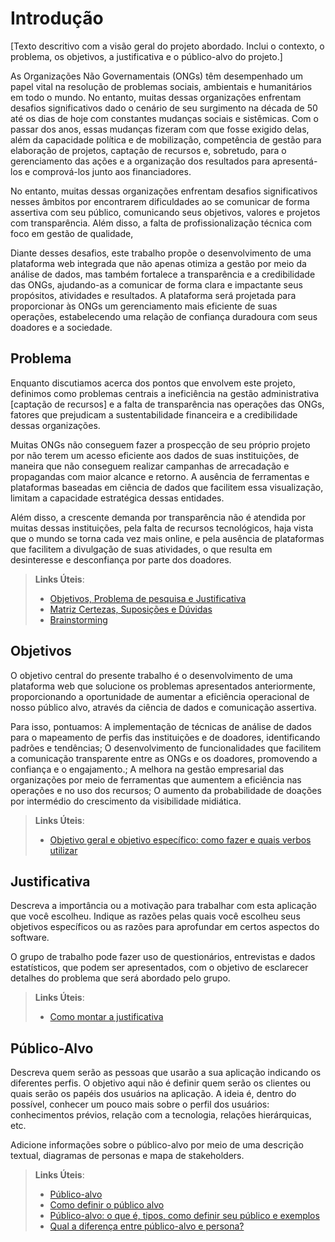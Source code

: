 # Introdução

[Texto descritivo com a visão geral do projeto abordado. Inclui o contexto, o problema, os objetivos, a justificativa e o público-alvo do projeto.]

As Organizações Não Governamentais (ONGs) têm desempenhado um papel vital na resolução de problemas sociais, ambientais e humanitários em todo o mundo. No entanto, muitas dessas organizações enfrentam desafios significativos dado o cenário de seu surgimento na década de 50 até os dias de hoje com constantes mudanças sociais e sistêmicas. Com o passar dos anos, essas mudanças fizeram com que fosse exigido delas, além da capacidade política e de mobilização, competência de gestão para elaboração de projetos, captação de recursos e, sobretudo, para o gerenciamento das ações e a organização dos resultados para apresentá-los e comprová-los junto aos financiadores.

No entanto, muitas dessas organizações enfrentam desafios significativos nesses âmbitos por encontrarem dificuldades ao se comunicar de forma assertiva com seu público, comunicando seus objetivos, valores e projetos com transparência. Além disso, a falta de profissionalização técnica com foco em gestão de qualidade,

Diante desses desafios, este trabalho propõe o desenvolvimento de uma plataforma web integrada que não apenas otimiza a gestão por meio da análise de dados, mas também fortalece a transparência e a credibilidade das ONGs, ajudando-as a comunicar de forma clara e impactante seus propósitos, atividades e resultados. A plataforma será projetada para proporcionar às ONGs um gerenciamento mais eficiente de suas operações, estabelecendo uma relação de confiança duradoura com seus doadores e a sociedade.

## Problema

Enquanto discutiamos acerca dos pontos que envolvem este projeto, definimos como problemas centrais a ineficiência na gestão administrativa [captação de recursos] e a falta de transparência nas operações das ONGs, fatores que prejudicam a sustentabilidade financeira e a credibilidade dessas organizações.

Muitas ONGs não conseguem fazer a prospecção de seu próprio projeto por não terem um acesso eficiente aos dados de suas instituições, de maneira que não conseguem realizar campanhas de arrecadação e propagandas com maior alcance e retorno. A ausência de ferramentas e plataformas baseadas em ciência de dados que facilitem essa visualização, limitam a capacidade estratégica dessas entidades.

Além disso, a crescente demanda por transparência não é atendida por muitas dessas instituições, pela falta de recursos tecnológicos, haja vista que o mundo se torna cada vez mais online, e pela ausência de plataformas que facilitem a divulgação de suas atividades, o que resulta em desinteresse e desconfiança por parte dos doadores.

> **Links Úteis**:
>
> - [Objetivos, Problema de pesquisa e Justificativa](https://medium.com/@versioparole/objetivos-problema-de-pesquisa-e-justificativa-c98c8233b9c3)
> - [Matriz Certezas, Suposições e Dúvidas](https://medium.com/educa%C3%A7%C3%A3o-fora-da-caixa/matriz-certezas-suposi%C3%A7%C3%B5es-e-d%C3%BAvidas-fa2263633655)
> - [Brainstorming](https://www.euax.com.br/2018/09/brainstorming/)

## Objetivos

O objetivo central do presente trabalho é o desenvolvimento de uma plataforma web que solucione os problemas apresentados anteriormente, proporcionando a oportunidade de aumentar a eficiência operacional de nosso público alvo, através da ciência de dados e comunicação assertiva.

Para isso, pontuamos:
A implementação de técnicas de análise de dados para o mapeamento de perfis das instituições e de doadores, identificando padrões e tendências;
O desenvolvimento de funcionalidades que facilitem a comunicação transparente entre as ONGs e os doadores, promovendo a confiança e o engajamento.;
A melhora na gestão empresarial das organizações por meio de ferramentas que aumentem a eficiência nas operações e no uso dos recursos;
O aumento da probabilidade de doações por intermédio do crescimento da visibilidade midiática.

> **Links Úteis**:
>
> - [Objetivo geral e objetivo específico: como fazer e quais verbos utilizar](https://blog.mettzer.com/diferenca-entre-objetivo-geral-e-objetivo-especifico/)

## Justificativa

Descreva a importância ou a motivação para trabalhar com esta aplicação que você escolheu. Indique as razões pelas quais você escolheu seus objetivos específicos ou as razões para aprofundar em certos aspectos do software.

O grupo de trabalho pode fazer uso de questionários, entrevistas e dados estatísticos, que podem ser apresentados, com o objetivo de esclarecer detalhes do problema que será abordado pelo grupo.

> **Links Úteis**:
>
> - [Como montar a justificativa](https://guiadamonografia.com.br/como-montar-justificativa-do-tcc/)

## Público-Alvo

Descreva quem serão as pessoas que usarão a sua aplicação indicando os diferentes perfis. O objetivo aqui não é definir quem serão os clientes ou quais serão os papéis dos usuários na aplicação. A ideia é, dentro do possível, conhecer um pouco mais sobre o perfil dos usuários: conhecimentos prévios, relação com a tecnologia, relações
hierárquicas, etc.

Adicione informações sobre o público-alvo por meio de uma descrição textual, diagramas de personas e mapa de stakeholders.

> **Links Úteis**:
>
> - [Público-alvo](https://blog.hotmart.com/pt-br/publico-alvo/)
> - [Como definir o público alvo](https://exame.com/pme/5-dicas-essenciais-para-definir-o-publico-alvo-do-seu-negocio/)
> - [Público-alvo: o que é, tipos, como definir seu público e exemplos](https://klickpages.com.br/blog/publico-alvo-o-que-e/)
> - [Qual a diferença entre público-alvo e persona?](https://rockcontent.com/blog/diferenca-publico-alvo-e-persona/)
